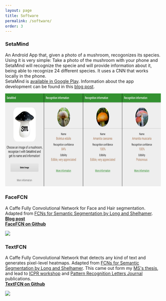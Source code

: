 ```yaml
---
layout: page
title: Software
permalink: /software/
order: 3
---
```


### SetaMind ###

An Android App that, given a photo of a mushroom, recogonizes its species. Using it is very simple: Take a photo of the mushroom with your phone and SetaMind will recognize the specie and will provide information about it, being able to recognize 24 different species. It uses a CNN that works locally in the phone.    
SetaMind is [available in Google Play](https://play.google.com/store/apps/details?id=gombru.setamind). Information about the app development can be found in this [blog post](https://gombru.github.io/2017/08/16/setamind/).

<div class="imgcap">
<img src="/assets/setamind/setamind.png" height="300">
</div>

### FaceFCN ###

A Caffe Fully Convolutional Network for Face and Hair segmentation. Adapted from [FCNs for Semantic Segmentation by Long and Shelhamer](https://github.com/shelhamer/fcn.berkeleyvision.org).  
**[Blog post](https://gombru.github.io/2018/01/08/face_hair_segmentation/)**  
**[FaceFCN on Github](https://github.com/gombru/FaceFCN)**

<div class="imgcap">
<img src="/assets/facefcn/FaceFCN.gif.gif" height="300">
</div>

### TextFCN ###

A Caffe Fully Convolutional Network that detects any kind of text and generates pixel-level heatmaps. Adapted from [FCNs for Semantic Segmentation by Long and Shelhamer](https://github.com/shelhamer/fcn.berkeleyvision.org). This came out form my [MS's thesis](https://drive.google.com/file/d/0B-DM8FPBNpG6QXdQN3JaY3pBMFU/view), and lead to [ICPR workshop](https://arxiv.org/abs/1702.05089) and [Pattern Recognition Letters Journal](http://www.sciencedirect.com/science/article/pii/S0167865517302982) publications.  
**[TextFCN on Github](https://github.com/gombru/TextFCN)**

<div class="imgcap">
<img src="/assets/publications/fcn.gif" height="300">
</div>
